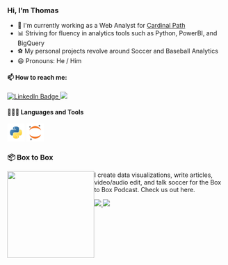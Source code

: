 ### Hi, I’m Thomas

- 🧭 I'm currently working as a Web Analyst for [Cardinal Path](https://www.cardinalpath.com/)
- 📊 Striving for fluency in analytics tools such as Python, PowerBI, and BigQuery
- ⚽ My personal projects revolve around Soccer and Baseball Analytics
- 😄 Pronouns: He / Him

#### 📫 How to reach me:

<div id="badges">
  <a href="https://www.linkedin.com/in/thomas-mckeon-2020/">
    <img src="https://img.shields.io/badge/LinkedIn-blue?style=for-the-badge&logo=linkedin&logoColor=white" alt="LinkedIn Badge"/>
  </a>
  <a href="mailto:thomas.mckeon@protonmail.com"> <img src="https://img.shields.io/badge/ProtonMail-8B89CC?style=for-the-badge&logo=protonmail&logoColor=white"/>
  </a>
</div>

#### 👨🏻‍💻 Languages and Tools <br />

<code><img height="40" src="https://raw.githubusercontent.com/github/explore/80688e429a7d4ef2fca1e82350fe8e3517d3494d/topics/python/python.png"></code>
<code><img height="40" src="https://raw.githubusercontent.com/github/explore/80688e429a7d4ef2fca1e82350fe8e3517d3494d/topics/jupyter-notebook/jupyter-notebook.png"></code>

### 📦 Box to Box

<img align="left" src="https://user-images.githubusercontent.com/105253832/168698048-e64098b6-8433-4fdb-b49c-27b00b9e1eb0.png" width="200" height="200">

I create data visualizations, write articles, video/audio edit, and talk soccer for the Box to Box Podcast. Check us out here.

<div id="badges">
  <a href="https://twitter.com/Box2Box_Pod">
    <img src="https://img.shields.io/badge/Twitter-1DA1F2?style=for-the-badge&logo=twitter&logoColor=white"/>
  </a>
  <a href="https://www.instagram.com/boxtoboxtobox/"> <img src="https://img.shields.io/badge/Instagram-E4405F?style=for-the-badge&logo=instagram&logoColor=white"/>
  </a>
</div>
